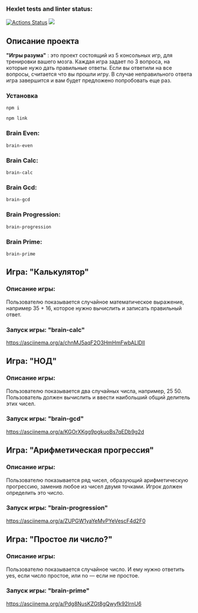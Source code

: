 ### Hexlet tests and linter status:
[![Actions Status](https://github.com/popochoo/frontend-project-44/actions/workflows/hexlet-check.yml/badge.svg)](https://github.com/popochok/frontend-project-44/actions)
<a href="https://codeclimate.com/github/popochok/frontend-project-44/maintainability"><img src="https://api.codeclimate.com/v1/badges/a0416e2231f852cd8306/maintainability" /></a>

## Описание проекта
__"Игры разума"__ : это проект состоящий из 5 консольных игр, для тренировки вашего мозга. Каждая игра задает по 3 вопроса, на которые нужо дать правильные ответы. Если вы ответили на все вопросы, считается что вы прошли игру. В случае неправильного ответа игра завершится и вам будет предложено попробовать еще раз.

### Установка

```
npm i
```
```
npm link
```

### Brain Even:
```
brain-even
```


### Brain Calc:
```
brain-calc
```


### Brain Gcd:
```
brain-gcd
```


### Brain Progression:
```
brain-progression
```


### Brain Prime:
```
brain-prime
```

## Игра: "Калькулятор"
### Описание игры:
Пользователю показывается случайное математическое выражение, например 35 + 16, которое нужно вычислить и записать правильный ответ.
### Запуск игры: __"brain-calc"__
https://asciinema.org/a/chnMJ5aqF2O3HmHmFwbALlDIl

## Игра: "НОД"
### Описание игры:
Пользователю показывается два случайных числа, например, 25 50. Пользователь должен вычислить и ввести наибольший общий делитель этих чисел.
### Запуск игры: __"brain-gcd"__
https://asciinema.org/a/KGOrXKgg9pgkuoBs7qEDb9g2d

## Игра: "Арифметическая прогрессия"
### Описание игры:
Пользователю показывается ряд чисел, образующий арифметическую прогрессию, заменив любое из чисел двумя точками. Игрок должен определить это число.
### Запуск игры: __"brain-progression"__
https://asciinema.org/a/ZUPGW1yaYeMvPYeVescF4d2F0

## Игра: "Простое ли число?"
### Описание игры:
Пользователю показывается случайное число. И ему нужно ответить yes, если число простое, или no — если не простое.
### Запуск игры: __"brain-prime"__
https://asciinema.org/a/Pdg8NusKZGt8gQwyfk92IrnU6